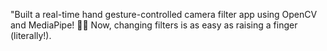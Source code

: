 "Built a real-time hand gesture-controlled camera filter app using OpenCV and MediaPipe! 🎥🤖 Now, changing filters is as easy as raising a finger (literally!).
